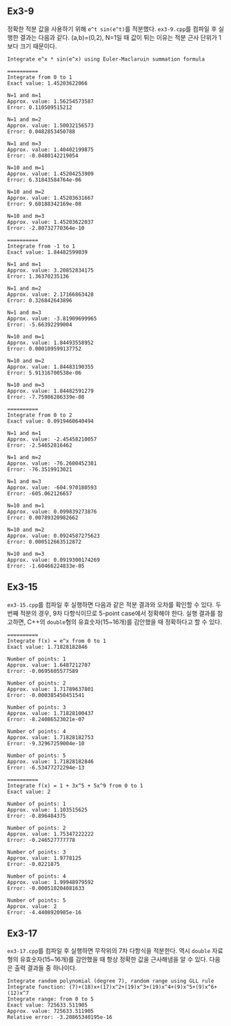 ## Ex3-9

정확한 적분 값을 사용하기 위해 `e^t sin(e^t)`를 적분했다.
`ex3-9.cpp`를 컴파일 후 실행한 결과는 다음과 같다.
(a,b)=(0,2), N=1일 때 값이 튀는 이유는 적분 근사 단위가 1보다 크기 때문이다.

```
Integrate e^x * sin(e^x) using Euler-Maclaruin summation formula

==========
Integrate from 0 to 1
Exact value: 1.45203622066

N=1 and m=1
Approx. value: 1.56254573587
Error: 0.110509515212

N=1 and m=2
Approx. value: 1.50032156573
Error: 0.0482853450788

N=1 and m=3
Approx. value: 1.40402199875
Error: -0.0480142219054

N=10 and m=1
Approx. value: 1.45204253909
Error: 6.31843584764e-06

N=10 and m=2
Approx. value: 1.45203631667
Error: 9.60188342169e-08

N=10 and m=3
Approx. value: 1.45203622037
Error: -2.80732770364e-10

==========
Integrate from -1 to 1
Exact value: 1.84482599039

N=1 and m=1
Approx. value: 3.20852834175
Error: 1.36370235136

N=1 and m=2
Approx. value: 2.17166863428
Error: 0.326842643896

N=1 and m=3
Approx. value: -3.81909699965
Error: -5.66392299004

N=10 and m=1
Approx. value: 1.84493558952
Error: 0.000109599137752

N=10 and m=2
Approx. value: 1.84483190355
Error: 5.91316700538e-06

N=10 and m=3
Approx. value: 1.84482591279
Error: -7.75986286339e-08

==========
Integrate from 0 to 2
Exact value: 0.0919460640494

N=1 and m=1
Approx. value: -2.45458210057
Error: -2.54652816462

N=1 and m=2
Approx. value: -76.2600452381
Error: -76.3519913021

N=1 and m=3
Approx. value: -604.970180593
Error: -605.062126657

N=10 and m=1
Approx. value: 0.099839273876
Error: 0.00789320982662

N=10 and m=2
Approx. value: 0.0924587275623
Error: 0.000512663512872

N=10 and m=3
Approx. value: 0.0919300174269
Error: -1.60466224833e-05
```

## Ex3-15

`ex3-15.cpp`를 컴파일 후 실행하면 다음과 같은 적분 결과와 오차를 확인할 수 있다.
두 번째 적분의 경우, 9차 다항식이므로 5-point case에서 정확해야 한다.
실행 결과를 참고하면, C++의 `double`형의 유효숫자(15~16개)를 감안했을 때 정확하다고 할 수 있다.

```
==========
Integrate f(x) = e^x from 0 to 1
Exact value: 1.71828182846

Number of points: 1
Approx. value: 1.6487212707
Error: -0.0695605577589

Number of points: 2
Approx. value: 1.71789637801
Error: -0.000385450451541

Number of points: 3
Approx. value: 1.71828100437
Error: -8.24086523021e-07

Number of points: 4
Approx. value: 1.71828182753
Error: -9.32967259004e-10

Number of points: 5
Approx. value: 1.71828182846
Error: -6.53477272294e-13

==========
Integrate f(x) = 1 + 3x^5 + 5x^9 from 0 to 1
Exact value: 2

Number of points: 1
Approx. value: 1.103515625
Error: -0.896484375

Number of points: 2
Approx. value: 1.75347222222
Error: -0.246527777778

Number of points: 3
Approx. value: 1.9778125
Error: -0.0221875

Number of points: 4
Approx. value: 1.99948979592
Error: -0.000510204081633

Number of points: 5
Approx. value: 2
Error: -4.4408920985e-16
```

## Ex3-17

`ex3-17.cpp`를 컴파일 후 실행하면 무작위의 7차 다항식을 적분한다.
역시 `double` 자료형의 유효숫자(15~16개)를 감안했을 때 항상 정확한 값을 근사해냄을 알 수 있다.
다음은 출력 결과들 중 하나이다.

```
Integrate random polynomial (degree 7), random range using GLL rule
Integrate function: (7)+(18)x+(17)x^2+(19)x^3+(19)x^4+(9)x^5+(9)x^6+(12)x^7
Integrate range: from 0 to 5
Exact value: 725633.511905
Approx. value: 725633.511905
Relative error: -3.20865340195e-16
```
